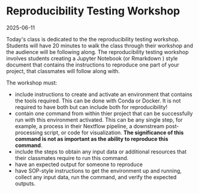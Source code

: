 # Reproducibility Testing Workshop 

2025-06-11


Today's class is dedicated to the the reproducibility testing workshop. Students will have 20 minutes to walk the class through their workshop and the audience will be following along. The reproducibility testing workshop involves students creating a Jupyter Notebook (or Rmarkdown ) style document that contains the instructions to reproduce one part of your project, that  classmates will follow along with. 

The workshop must:
- include instructions to create and activate an environment that contains the tools required. This can be done with Conda or Docker. It is not required to have both but can include both for reproducibility!
- contain one command from within thier project that can be successfully run with this environment activated. This can be any single step, for example, a process in their Nextflow pipeline, a downstream post-processing script, or code for visualization. **The significance of this command is not as important as the ability to reproduce this command**.
- include the steps to obtain any input data or additional resources that their classmates require to run this command.
- have an expected output for someone to reproduce
- have SOP-style instructions to get the environment up and running, collect any input data, run the command, and verify the expected outputs.


